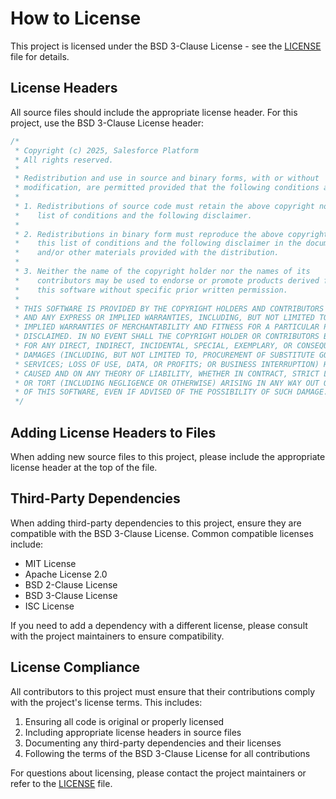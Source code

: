 # How to License

This project is licensed under the BSD 3-Clause License - see the [LICENSE](LICENSE) file for details.

## License Headers

All source files should include the appropriate license header. For this project, use the BSD 3-Clause License header:

```javascript
/*
 * Copyright (c) 2025, Salesforce Platform
 * All rights reserved.
 *
 * Redistribution and use in source and binary forms, with or without
 * modification, are permitted provided that the following conditions are met:
 *
 * 1. Redistributions of source code must retain the above copyright notice, this
 *    list of conditions and the following disclaimer.
 *
 * 2. Redistributions in binary form must reproduce the above copyright notice,
 *    this list of conditions and the following disclaimer in the documentation
 *    and/or other materials provided with the distribution.
 *
 * 3. Neither the name of the copyright holder nor the names of its
 *    contributors may be used to endorse or promote products derived from
 *    this software without specific prior written permission.
 *
 * THIS SOFTWARE IS PROVIDED BY THE COPYRIGHT HOLDERS AND CONTRIBUTORS "AS IS"
 * AND ANY EXPRESS OR IMPLIED WARRANTIES, INCLUDING, BUT NOT LIMITED TO, THE
 * IMPLIED WARRANTIES OF MERCHANTABILITY AND FITNESS FOR A PARTICULAR PURPOSE ARE
 * DISCLAIMED. IN NO EVENT SHALL THE COPYRIGHT HOLDER OR CONTRIBUTORS BE LIABLE
 * FOR ANY DIRECT, INDIRECT, INCIDENTAL, SPECIAL, EXEMPLARY, OR CONSEQUENTIAL
 * DAMAGES (INCLUDING, BUT NOT LIMITED TO, PROCUREMENT OF SUBSTITUTE GOODS OR
 * SERVICES; LOSS OF USE, DATA, OR PROFITS; OR BUSINESS INTERRUPTION) HOWEVER
 * CAUSED AND ON ANY THEORY OF LIABILITY, WHETHER IN CONTRACT, STRICT LIABILITY,
 * OR TORT (INCLUDING NEGLIGENCE OR OTHERWISE) ARISING IN ANY WAY OUT OF THE USE
 * OF THIS SOFTWARE, EVEN IF ADVISED OF THE POSSIBILITY OF SUCH DAMAGE.
 */
```

## Adding License Headers to Files

When adding new source files to this project, please include the appropriate license header at the top of the file.

## Third-Party Dependencies

When adding third-party dependencies to this project, ensure they are compatible with the BSD 3-Clause License. Common compatible licenses include:

- MIT License
- Apache License 2.0
- BSD 2-Clause License
- BSD 3-Clause License
- ISC License

If you need to add a dependency with a different license, please consult with the project maintainers to ensure compatibility.

## License Compliance

All contributors to this project must ensure that their contributions comply with the project's license terms. This includes:

1. Ensuring all code is original or properly licensed
2. Including appropriate license headers in source files
3. Documenting any third-party dependencies and their licenses
4. Following the terms of the BSD 3-Clause License for all contributions

For questions about licensing, please contact the project maintainers or refer to the [LICENSE](LICENSE) file.
